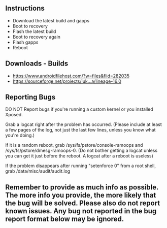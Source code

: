 ## Instructions
* Download the latest build and gapps
* Boot to recovery
* Flash the latest build
* Boot to recovery again
* Flash gapps
* Reboot

## Downloads - Builds
* https://www.androidfilehost.com/?w=files&flid=282035
* https://sourceforge.net/projects/luk...a/lineage-16.0

## Reporting Bugs

DO NOT Report bugs if you're running a custom kernel or you installed Xposed.

Grab a logcat right after the problem has occurred. (Please include at least a few pages of the log, not just the last few lines, unless you know what you're doing.)

If it is a random reboot, grab /sys/fs/pstore/console-ramoops and /sys/fs/pstore/dmesg-ramoops-0. (Do not bother getting a logcat unless you can get it just before the reboot. A logcat after a reboot is useless)

If the problem disappears after running "setenforce 0" from a root shell, grab /data/misc/audit/audit.log

## Remember to provide as much info as possible. The more info you provide, the more likely that the bug will be solved. Please also do not report known issues. Any bug not reported in the bug report format below may be ignored.
